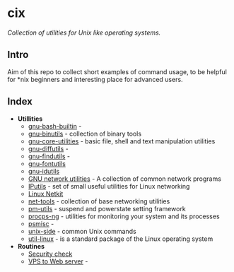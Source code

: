 <!--
File          : README.md

Created       : Sat 07 Nov 2015 22:58:38
Last Modified : Wed 18 Nov 2015 20:58:40
Maintainer    : sharlatan
-->

# cix #
_Collection of utilities for Unix like operating systems._

## Intro ##
Aim of this repo to collect short examples of command usage, to be helpful for
*nix beginners and interesting place for advanced users.

## Index ##
*   __Utillities__
    +   [gnu-bash-builtin](utils/gnu-bash-builtin.md)     -
    +   [gnu-binutils](utils/gnu-binutils.md)               -  collection of binary tools
    +   [gnu-core-utilities](utils/gnu-core-utilities.md)   -  basic file, shell and text manipulation utilities
    +   [gnu-diffutils](utils/gnu-diffutils.md)             -
    +   [gnu-findutils](utils/gnu-findutils.md)             -
    +   [gnu-fontutils](utils/gnu-fontutils.md)
    +   [gnu-idutils](utils/gnu-idutils.md)
    +   [GNU network utilities]()                           -  A collection of common network programs
    +   [IPutils](utils/iputils.md)                         -  set of small useful utilities for Linux networking
    +   [Linux Netkit](utils/netkit.md)
    +   [net-tools](utils/net-utils.md)                     -  collection of base networking utilities
    +   [pm-utils](utils/pm-utils.md)                       -  suspend and powerstate setting framework
    +   [procps-ng](utils/procps-ng.md)                     -  utilities for monitoring your system and its processes
    +   [psmisc](utils/psmisc.md)                           -
    +   [unix-side](utils/unix-side.md)                     -  common Unix commands
    +   [util-linux](utils/util-linux.md)                   -  is a standard package of the Linux operating system
*   __Routines__
    -   [Security check](routines/security_check.md)
    -   [VPS to Web server](routines/vps_to_webserver.md) -  
